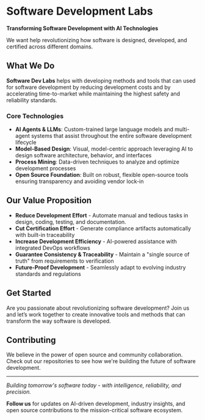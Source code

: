 # Software Development Labs

**Transforming Software Development with AI Technologies**

We want help revolutionizing how software is designed, developed, and certified across different domains. 

## What We Do

**Software Dev Labs** helps with developing methods and tools that can used for software development by reducing development costs and by accelerating time-to-market while maintaining the highest safety and reliability standards.

### Core Technologies
- **AI Agents & LLMs**: Custom-trained large language models and multi-agent systems that assist throughout the entire software development lifecycle
- **Model-Based Design**: Visual, model-centric approach leveraging AI to design software architecture, behavior, and interfaces
- **Process Mining**: Data-driven techniques to analyze and optimize development processes
- **Open Source Foundation**: Built on robust, flexible open-source tools ensuring transparency and avoiding vendor lock-in


## Our Value Proposition

- **Reduce Development Effort** - Automate manual and tedious tasks in design, coding, testing, and documentation.
- **Cut Certification Effort** - Generate compliance artifacts automatically with built-in traceability
- **Increase Development Efficiency** - AI-powered assistance with integrated DevOps workflows  
- **Guarantee Consistency & Traceability** - Maintain a "single source of truth" from requirements to verification
- **Future-Proof Development** - Seamlessly adapt to evolving industry standards and regulations

## Get Started

Are you passionate about revolutionizing software development? Join us and let’s work together to create innovative tools and methods that can transform the way software is developed.  

## Contributing

We believe in the power of open source and community collaboration. Check out our repositories to see how we're building the future of software development.

---

*Building tomorrow's software today - with intelligence, reliability, and precision.*

**Follow us** for updates on AI-driven development, industry insights, and open source contributions to the mission-critical software ecosystem.
